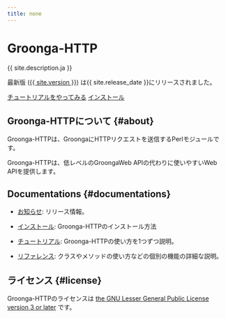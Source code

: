 ```yaml
---
title: none
---
```


<div class="jumbotron">
  <h1>Groonga-HTTP</h1>
  <p>{{ site.description.ja }}</p>
  <p>最新版
     (<a href="news/#version-{{ site.version | replace:".", "-" }}">{{ site.version }}</a>)
     は{{ site.release_date }}にリリースされました。
  </p>
  <p>
    <a href="tutorial/"
       class="btn btn-primary btn-lg"
       role="button">チュートリアルをやってみる</a>
    <a href="install/"
       class="btn btn-primary btn-lg"
       role="button">インストール</a>
  </p>
</div>

## Groonga-HTTPについて {#about}

Groonga-HTTPは、GroongaにHTTPリクエストを送信するPerlモジュールです。

Groonga-HTTPは、低レベルのGroongaWeb APIの代わりに使いやすいWeb APIを提供します。

## Documentations {#documentations}

  * [お知らせ][news]: リリース情報。

  * [インストール][install]: Groonga-HTTPのインストール方法

  * [チュートリアル][tutorial]: Groonga-HTTPの使い方を1つずつ説明。

  * [リファレンス][reference]: クラスやメソッドの使い方などの個別の機能の詳細な説明。

## ライセンス {#license}

Groonga-HTTPのライセンスは [the GNU Lesser General Public License version 3 or later][lgpl3.0-license] です。

[news]:news/

[install]:install/

[tutorial]:tutorial/

[reference]:reference/

[lgpl3.0-license]:https://opensource.org/licenses/LGPL-3.0
